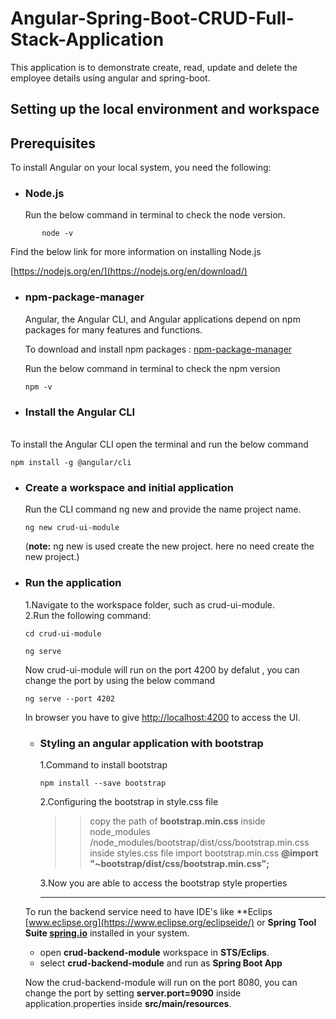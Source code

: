 # Angular-Spring-Boot-CRUD-Full-Stack-Application

This application is to demonstrate create, read, update and delete the employee details using angular and spring-boot.

## Setting up the local environment and workspace

## Prerequisites

To install Angular on your local system, you need the following:

* ### Node.js

     Run the below command in terminal to check the node version.
 
 ```
        node -v
 ```

   Find the below link for more information on installing Node.js

   [https://nodejs.org/en/](https://nodejs.org/en/download/)
   
  
* ### npm-package-manager

   Angular, the Angular CLI, and Angular applications depend on npm packages for many features and functions. 
   
   To download and install npm packages : [npm-package-manager](https://docs.npmjs.com/cli/v7/commands/npm-install)
   
   Run the below command in terminal to check the npm version
   
   ```      
   npm -v
   ```
        
* ### Install the Angular CLI
\
      To install the Angular CLI open the terminal and run the below command
   
   ```
   npm install -g @angular/cli
   ```

* ### Create a workspace and initial application

     Run the CLI command ng new and provide the name project name.
     
     ```
     ng new crud-ui-module
     ```
  
   (**note:** ng new is used create the new project. here no need create the new project.)
   
* ### Run the application

     1.Navigate to the workspace folder, such as crud-ui-module.
     \
     2.Run the following command:
     
     ```
     cd crud-ui-module
     
     ng serve 
     ```
    Now  crud-ui-module will run on the port 4200 by defalut , you can change the port by  using the below command
    
    ```
    ng serve --port 4202
    ```
    In browser you have to give [http://localhost:4200](http://localhost:4200/) to access the UI.
    
  * ### Styling an angular application with bootstrap

     1.Command to install bootstrap
     
     ```
     npm install --save bootstrap
     ```
     2.Configuring the bootstrap in style.css file
       >> copy the path of **bootstrap.min.css** inside node_modules
       >> /node_modules/bootstrap/dist/css/bootstrap.min.css
       >>inside styles.css file import bootstrap.min.css **@import "~bootstrap/dist/css/bootstrap.min.css";**
     
     3.Now you are able to access the bootstrap style properties
    
    
    ---
    
   To run the backend service need to have IDE's like **Eclips [www.eclipse.org](https://www.eclipse.org/eclipseide/) 
   or **Spring Tool Suite [spring.io](https://spring.io/tools)** installed in your system.
   
     * open **crud-backend-module** workspace in **STS/Eclips**.
     * select **crud-backend-module** and run as **Spring Boot App**
   
   Now the crud-backend-module will run on the port 8080, you can change the port by setting 
   **server.port=9090** inside application.properties inside **src/main/resources**.
    
   
   
   
  
   

